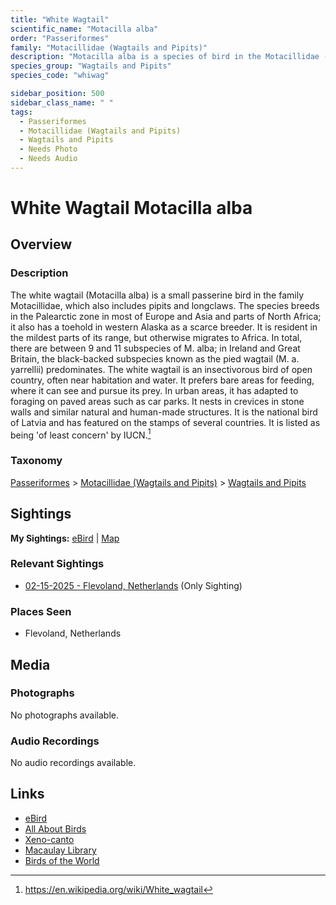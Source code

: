 ```yaml
---
title: "White Wagtail"
scientific_name: "Motacilla alba"
order: "Passeriformes"
family: "Motacillidae (Wagtails and Pipits)"
description: "Motacilla alba is a species of bird in the Motacillidae (Wagtails and Pipits) family. It has been observed 1 times."
species_group: "Wagtails and Pipits"
species_code: "whiwag"

sidebar_position: 500
sidebar_class_name: " "
tags: 
  - Passeriformes
  - Motacillidae (Wagtails and Pipits)
  - Wagtails and Pipits
  - Needs Photo
  - Needs Audio
---
```


# White Wagtail <span className='sci_name'>Motacilla alba</span>

## Overview

### Description
The white wagtail (Motacilla alba) is a small passerine bird in the family Motacillidae, which also includes pipits and longclaws. The species breeds in the Palearctic zone in most of Europe and Asia and parts of North Africa; it also has a toehold in western Alaska as a scarce breeder. It is resident in the mildest parts of its range, but otherwise migrates to Africa. In total, there are between 9 and 11 subspecies of M. alba; in Ireland and Great Britain, the black-backed subspecies known as the pied wagtail (M. a. yarrellii) predominates.
The white wagtail is an insectivorous bird of open country, often near habitation and water. It prefers bare areas for feeding, where it can see and pursue its prey. In urban areas, it has adapted to foraging on paved areas such as car parks. It nests in crevices in stone walls and similar natural and human-made structures.
It is the national bird of Latvia and has featured on the stamps of several countries. It is listed as being 'of least concern' by IUCN.[^1]

[^1]: https://en.wikipedia.org/wiki/White_wagtail

### Taxonomy
[Passeriformes](/tags/passeriformes) > [Motacillidae (Wagtails and Pipits)](/tags/motacillidae-wagtails-and-pipits) > [Wagtails and Pipits](/tags/wagtails-and-pipits)


## Sightings

**My Sightings:** [eBird](https://ebird.org/lifelist?r=world&time=life&spp=whiwag) | [Map](/map?species_code=whiwag)

### Relevant Sightings

* [02-15-2025 - Flevoland, Netherlands](https://ebird.org/checklist/S213387815) (Only Sighting)

### Places Seen

* Flevoland, Netherlands



## Media
### Photographs
No photographs available.

### Audio Recordings
No audio recordings available.

## Links
* [eBird](https://ebird.org/species/whiwag) 
* [All About Birds](https://www.allaboutbirds.org/guide/whiwag) 
* [Xeno-canto](https://www.xeno-canto.org/species/motacilla-alba) 
* [Macaulay Library](https://search.macaulaylibrary.org/catalog?taxonCode=whiwag&sort=rating_rank_desc)
* [Birds of the World](https://birdsoftheworld.org/bow/species/whiwag)
